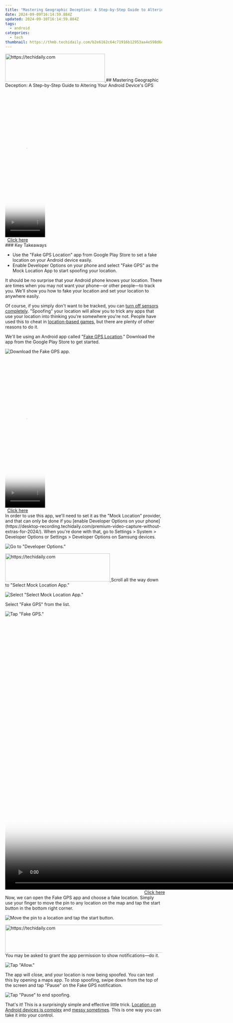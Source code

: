 ```yaml
---
title: "Mastering Geographic Deception: A Step-by-Step Guide to Altering Your Android Device's GPS"
date: 2024-09-09T16:14:59.884Z
updated: 2024-09-10T16:14:59.884Z
tags:
  - android
categories:
  - tech
thumbnail: https://thmb.techidaily.com/b2e6162c64c71916b12953aa4e598d6dbab13589e9351dbafbf801be610ecb70.jpg
---
```


<!-- affiliate ads begin -->
<a href="https://wigfever.sjv.io/c/5597632/2014850/22899" target="_top" id="2014850">
  <img src="//a.impactradius-go.com/display-ad/22899-2014850" border="0" alt="https://techidaily.com" width="320" height="90"/>
</a>
<img height="0" width="0" src="https://wigfever.sjv.io/i/5597632/2014850/22899" style="position:absolute;visibility:hidden;" border="0" />
<!-- affiliate ads end -->
## Mastering Geographic Deception: A Step-by-Step Guide to Altering Your Android Device's GPS

<!-- affiliate ads begin -->
<span id="1975636">
					<video width="128" height="480" style="cursor:pointer"
           poster="//a.impactradius-go.com/display-clicktoplayimage/1975636.png"
           onclick="if(!this.playClicked){this.play();this.setAttribute('controls',true);this.playClicked=true;}">
	   <source src="//a.impactradius-go.com/display-ad/22993-1975636">
	   <img src="//a.impactradius-go.com/display-clicktoplayimage/1975636.png" style="border: none; height: 100%; width: 100%; object-fit: contain">
	</video>
	<div style="width:80px;text-align:center"><a href="javascript:window.open(decodeURIComponent('https%3A%2F%2Fhomestyler.sjv.io%2Fc%2F5597632%2F1975636%2F22993'), '_blank');void(0);">Click here</a></div>
</span>
<img height="0" width="0" src="https://imp.pxf.io/i/5597632/1975636/22993" style="position:absolute;visibility:hidden;" border="0" />
<!-- affiliate ads end -->
### Key Takeaways

* Use the "Fake GPS Location" app from Google Play Store to set a fake location on your Android device easily.
* Enable Developer Options on your phone and select "Fake GPS" as the Mock Location App to start spoofing your location.

 It should be no surprise that your Android phone knows your location. There are times when you may not want your phone—or other people—to track you. We'll show you how to fake your location and set your location to anywhere easily.

 Of course, if you simply don't want to be tracked, you can [turn off sensors completely](https://technical-tips.techidaily.com/easy-steps-combining-your-favorite-tracks-into-one-epic-spotify-list/). "Spoofing" your location will allow you to trick any apps that use your location into thinking you're somewhere you're not. People have used this to cheat in [location-based games](https://en.wikipedia.org/wiki/Pok%C3%A9mon%5FGo#Community%5Fand%5Fcultural%5Fimpact), but there are plenty of other reasons to do it.

 We'll be using an Android app called "[Fake GPS Location](https://www.anrdoezrs.net/links/3607085/type/dlg/sid/UUhtgUeUpU206401/https://play.google.com/store/apps/details?id=com.lexa.fakegps)." Download the app from the Google Play Store to get started.

![Download the Fake GPS app.](https://static1.howtogeekimages.com/wordpress/wp-content/uploads/2023/09/screenshot_20230914-164618.png) 

<!-- affiliate ads begin -->
<span id="1977028">
					<video width="128" height="480" style="cursor:pointer"
           poster="//a.impactradius-go.com/display-clicktoplayimage/1977028.png"
           onclick="if(!this.playClicked){this.play();this.setAttribute('controls',true);this.playClicked=true;}">
	   <source src="//a.impactradius-go.com/display-ad/22993-1977028">
	   <img src="//a.impactradius-go.com/display-clicktoplayimage/1977028.png" style="border: none; height: 100%; width: 100%; object-fit: contain">
	</video>
	<div style="width:80px;text-align:center"><a href="javascript:window.open(decodeURIComponent('https%3A%2F%2Fhomestyler.sjv.io%2Fc%2F5597632%2F1977028%2F22993'), '_blank');void(0);">Click here</a></div>
</span>
<img height="0" width="0" src="https://imp.pxf.io/i/5597632/1977028/22993" style="position:absolute;visibility:hidden;" border="0" />
<!-- affiliate ads end -->
 In order to use this app, we'll need to set it as the "Mock Location" provider, and that can only be done if you [enable Developer Options on your phone](https://desktop-recording.techidaily.com/premium-video-capture-without-extras-for-2024/). When you're done with that, go to Settings > System > Developer Options or Settings > Developer Options on Samsung devices.

![Go to "Developer Options."](https://static1.howtogeekimages.com/wordpress/wp-content/uploads/2023/09/screenshot_20230914-164758.png) 

<!-- affiliate ads begin -->
<a href="https://aligracehair.sjv.io/c/5597632/2115948/19272" target="_top" id="2115948">
  <img src="//a.impactradius-go.com/display-ad/19272-2115948" border="0" alt="https://techidaily.com" width="336" height="90"/>
</a>
<img height="0" width="0" src="https://aligracehair.sjv.io/i/5597632/2115948/19272" style="position:absolute;visibility:hidden;" border="0" />
<!-- affiliate ads end -->
 Scroll all the way down to "Select Mock Location App."

![Select "Select Mock Location App."](https://static1.howtogeekimages.com/wordpress/wp-content/uploads/2023/09/screenshot_20230914-164829.png) 

 Select "Fake GPS" from the list.

![Tap "Fake GPS."](https://static1.howtogeekimages.com/wordpress/wp-content/uploads/2023/09/screenshot_20230914-164836.png) 

<!-- affiliate ads begin -->
<span id="701707">
					<video width="1536" height="864" style="cursor:pointer"
           poster="//a.impactradius-go.com/display-clicktoplayimage/701707.png"
           onclick="if(!this.playClicked){this.play();this.setAttribute('controls',true);this.playClicked=true;}">
	   <source src="//a.impactradius-go.com/display-ad/7443-701707">
	   <img src="//a.impactradius-go.com/display-clicktoplayimage/701707.png" style="border: none; height: 100%; width: 100%; object-fit: contain">
	</video>
	<div style="width:960px;text-align:center"><a href="javascript:window.open(decodeURIComponent('https%3A%2F%2Fappsumo.8odi.net%2Fc%2F5597632%2F701707%2F7443'), '_blank');void(0);">Click here</a></div>
</span>
<img height="0" width="0" src="https://imp.pxf.io/i/5597632/701707/7443" style="position:absolute;visibility:hidden;" border="0" />
<!-- affiliate ads end -->
 Now, we can open the Fake GPS app and choose a fake location. Simply use your finger to move the pin to any location on the map and tap the start button in the bottom right corner.

![Move the pin to a location and tap the start button.](https://static1.howtogeekimages.com/wordpress/wp-content/uploads/2023/09/screenshot_20230914-165012.png) 

<!-- affiliate ads begin -->
<a href="https://appsumo.8odi.net/c/5597632/2118318/7443" target="_top" id="2118318">
  <img src="//a.impactradius-go.com/display-ad/7443-2118318" border="0" alt="https://techidaily.com" width="600" height="90"/>
</a>
<img height="0" width="0" src="https://appsumo.8odi.net/i/5597632/2118318/7443" style="position:absolute;visibility:hidden;" border="0" />
<!-- affiliate ads end -->
 You may be asked to grant the app permission to show notifications—do it.

![Tap "Allow."](https://static1.howtogeekimages.com/wordpress/wp-content/uploads/2023/09/screenshot_20230914-165026.png) 

 The app will close, and your location is now being spoofed. You can test this by opening a maps app. To stop spoofing, swipe down from the top of the screen and tap "Pause" on the Fake GPS notification.

![Tap "Pause" to end spoofing.](https://static1.howtogeekimages.com/wordpress/wp-content/uploads/2023/09/screenshot_20230914-165115.png) 

 That's it! This is a surprisingly simple and effective little trick. [Location on Android devices is complex](https://instagram-video-recordings.techidaily.com/new-stepwise-insta-story-image-integration-techniques-for-maximum-impact-for-2024/) and [messy sometimes](https://vp-tips.techidaily.com/updated-2024-approved-sj7-4k-star-camera-an-in-depth-look-at-the-latest-action-tech/). This is one way you can take it into your control.

<ins class="adsbygoogle"
     style="display:block"
     data-ad-format="autorelaxed"
     data-ad-client="ca-pub-7571918770474297"
     data-ad-slot="1223367746"></ins>



<ins class="adsbygoogle"
     style="display:block"
     data-ad-client="ca-pub-7571918770474297"
     data-ad-slot="8358498916"
     data-ad-format="auto"
     data-full-width-responsive="true"></ins>


